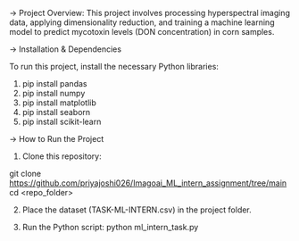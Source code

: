 -> Project Overview:
This project involves processing hyperspectral imaging data, applying dimensionality reduction, and training a machine learning model to predict mycotoxin levels (DON concentration) in corn samples.

-> Installation & Dependencies

To run this project, install the necessary Python libraries:
1. pip install pandas
2. pip install numpy
3. pip install matplotlib
4. pip install seaborn
5. pip install scikit-learn

-> How to Run the Project

1. Clone this repository:

git clone https://github.com/priyajoshi026/Imagoai_ML_intern_assignment/tree/main
cd <repo_folder>

2. Place the dataset (TASK-ML-INTERN.csv) in the project folder.

3. Run the Python script:
python ml_intern_task.py
